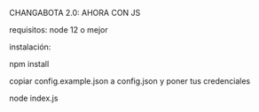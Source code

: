 CHANGABOTA 2.0: AHORA CON JS

requisitos: node 12 o mejor

instalación:

npm install

copiar config.example.json a config.json y poner tus credenciales

node index.js

